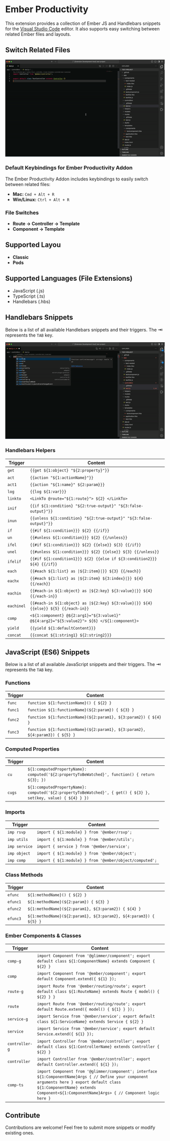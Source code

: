 # Ember Productivity

This extension provides a collection of Ember JS and Handlebars snippets for the [Visual Studio Code][code] editor. It also supports easy switching between related Ember files and layouts.

## Switch Related Files

![Switch Related Files](https://raw.githubusercontent.com/kavinkumar999/ember-productivity/main/images/switch-files.gif)

### Default Keybindings for Ember Productivity Addon

The Ember Productivity Addon includes keybindings to easily switch between related files:

- **Mac:** `Cmd + Alt + R`
- **Win/Linux:** `Ctrl + Alt + R`
  
### File Switches

- **Route → Controller → Template**
- **Component → Template**
  
## Supported Layou

- **Classic**
- **Pods**

## Supported Languages (File Extensions)

* JavaScript (.js)
* TypeScript (.ts)
* Handlebars (.hbs)

## Handlebars Snippets

Below is a list of all available Handlebars snippets and their triggers. The **⇥** represents the `TAB` key.

![code-snippets](https://raw.githubusercontent.com/kavinkumar999/ember-productivity/main/images/snippets.gif)

### Handlebars Helpers

| Trigger         | Content                                            |
| --------------- | -------------------------------------------------- |
| `get`           | `{{get ${1:object} "${2:property}"}}`             |
| `act`           | `{{action "${1:actionName}"}}`                     |
| `act1`          | `{{action "${1:name}" ${2:param}}}`               |
| `log`           | `{{log ${1:var}}}`                                |
| `linkto`        | `<LinkTo @route="${1:route}"> ${2} </LinkTo>`     |
| `inif`          | `{{if ${1:condition} "${2:true-output}" "${3:false-output}"}}` |
| `inun`          | `{{unless ${1:condition} "${2:true-output}" "${3:false-output}"}}` |
| `if`            | `{{#if ${1:condition}}} ${2} {{/if}}`             |
| `un`            | `{{#unless ${1:condition}}} ${2} {{/unless}}`     |
| `ifel`          | `{{#if ${1:condition}}} ${2} {{else}} ${3} {{/if}}` |
| `unel`          | `{{#unless ${1:condition}}} ${2} {{else}} ${3} {{/unless}}` |
| `ifelif`        | `{{#if ${1:condition1}}} ${2} {{else if ${3:condition2}}} ${4} {{/if}}` |
| `each`          | `{{#each ${1:list} as \|${2:item}\|}} ${3} {{/each}}` |
| `eachx`         | `{{#each ${1:list} as \|${2:item} ${3:index}\|}} ${4} {{/each}}` |
| `eachin`        | `{{#each-in ${1:object} as \|${2:key} ${3:value}\|}} ${4} {{/each-in}}` |
| `eachinel`      | `{{#each-in ${1:object} as \|${2:key} ${3:value}\|}} ${4} {{else}} ${5} {{/each-in}}` |
| `comp`          | `<${1:component} @${2:arg1}="${3:value1}" @${4:arg2}="${5:value2}"> ${6} </${1:component}>` |
| `yield`         | `{{yield ${1:defaultContent}}}`                   |
| `concat`        | `{{concat ${1:string1} ${2:string2}}}`            |

## JavaScript (ES6) Snippets

Below is a list of all available JavaScript snippets and their triggers. The **⇥** represents the `TAB` key.

### Functions

| Trigger         | Content                                             |
| --------------- | --------------------------------------------------- |
| `func`          | `function ${1:functionName}() { ${2} }`           |
| `func1`         | `function ${1:functionName}(${2:param}) { ${3} }` |
| `func2`         | `function ${1:functionName}(${2:param1}, ${3:param2}) { ${4} }` |
| `func3`         | `function ${1:functionName}(${2:param1}, ${3:param2}, ${4:param3}) { ${5} }` |

### Computed Properties

| Trigger         | Content                                             |
| --------------- | --------------------------------------------------- |
| `cu`            | `${1:computedPropertyName}: computed('${2:propertyToBeWatched}', function() { return ${3}; })` |
| `cugs`          | `${1:computedPropertyName}: computed('${2:propertyToBeWatched}', { get() { ${3} }, set(key, value) { ${4} } })` |

### Imports

| Trigger         | Content                                             |
| --------------- | --------------------------------------------------- |
| `imp rsvp`      | `import { ${1:module} } from '@ember/rsvp';`       |
| `imp utils`     | `import { ${1:module} } from '@ember/utils';`      |
| `imp service`   | `import { service } from '@ember/service';`        |
| `imp object`    | `import { ${1:module} } from '@ember/object';`     |
| `imp comp`      | `import { ${1:module} } from '@ember/object/computed';` |

### Class Methods

| Trigger         | Content                                             |
| --------------- | --------------------------------------------------- |
| `efunc`         | `${1:methodName}() { ${2} }`                       |
| `efunc1`        | `${1:methodName}(${2:param}) { ${3} }`             |
| `efunc2`        | `${1:methodName}(${2:param1}, ${3:param2}) { ${4} }` |
| `efunc3`        | `${1:methodName}(${2:param1}, ${3:param2}, ${4:param3}) { ${5} }` |

### Ember Components & Classes

| Trigger         | Content                                             |
| --------------- | --------------------------------------------------- |
| `comp-g`        | `import Component from '@glimmer/component'; export default class ${1:ComponentName} extends Component { ${2} }` |
| `comp`          | `import Component from '@ember/component'; export default Component.extend({ ${1} });` |
| `route-g`       | `import Route from '@ember/routing/route'; export default class ${1:RouteName} extends Route { model() { ${2} } }` |
| `route`         | `import Route from '@ember/routing/route'; export default Route.extend({ model() { ${1} } });` |
| `service-g`     | `import Service from '@ember/service'; export default class ${1:ServiceName} extends Service { ${2} }` |
| `service`       | `import Service from '@ember/service'; export default Service.extend({ ${1} });` |
| `controller-g`  | `import Controller from '@ember/controller'; export default class ${1:ControllerName} extends Controller { ${2} }` |
| `controller`    | `import Controller from '@ember/controller'; export default Controller.extend({ ${1} });` |
| `comp-ts`       | `import Component from '@glimmer/component'; interface ${1:ComponentName}Args { // Define your component arguments here } export default class ${1:ComponentName} extends Component<${1:ComponentName}Args> { // Component logic here }` |

## Contribute

Contributions are welcome! Feel free to submit more snippets or modify existing ones.

[code]: https://code.visualstudio.com/
